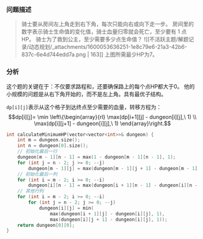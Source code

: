 
### 问题描述
> 骑士要从房间左上角走到右下角，每次只能向右或向下走一步。
> 房间里的数字表示骑士生命值的变化值，骑士血量归零就会死亡，至少要有 1 点 HP。
> 骑士为了救到公主，至少需要多少点生命值？
> ![[不活跃主题/解题记录/动态规划/_attachments/1600053636251-1e8c79e6-21a3-42b6-837c-6e4d744edd7a.png | 163]]
> 上图所需最少HP为7。



### 分析
这个题的关键在于：不仅要求路程和，还要确保路上的每个点HP都大于0。
他的小规模的问题是从右下角开始的，而不是左上角。具有最优子结构。

`dp[i][j]`表示从这个格子到达终点至少需要的血量，转移方程为：
$$dp[i][j]= \min
\left\{\begin{array}{rl}
  \max(dp[i+1][j] - dungeon[i][j],\ 1) \\
  \max(dp[i][j+1] - dungeon[i][j],\ 1)
\end{array}\right.$$

```cpp
int calculateMinimumHP(vector<vector<int>>& dungeon) {
    int m = dungeon.size();
    int n = dungeon[0].size();
    // 初始化最后一行
    dungeon[m - 1][n - 1] = max(1 - dungeon[m - 1][n - 1], 1);
    for (int j = n - 2; j >= 0; --j)
        dungeon[m - 1][j] = max(dungeon[m - 1][j + 1] - dungeon[m - 1][j], 1);
    // 初始化最后一列
    for (int i = m - 2; i >= 0; --i)
        dungeon[i][n - 1] = max(dungeon[i + 1][n - 1] - dungeon[i][n - 1], 1);
    // 其他行列
    for (int i = m - 2; i >= 0; --i)
        for (int j = n - 2; j >= 0; --j)
            dungeon[i][j] = min(
                max(dungeon[i + 1][j] - dungeon[i][j], 1),
                max(dungeon[i][j + 1] - dungeon[i][j], 1));
    return dungeon[0][0];
}
```
